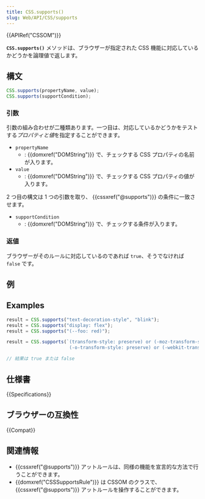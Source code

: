 ```yaml
---
title: CSS.supports()
slug: Web/API/CSS/supports
---
```

{{APIRef("CSSOM")}}

**`CSS.supports()`** メソッドは、ブラウザーが指定された CSS 機能に対応しているかどうかを論理値で返します。

## 構文

```js
CSS.supports(propertyName, value);
CSS.supports(supportCondition);
```

### 引数

引数の組み合わせが二種類あります。一つ目は、対応しているかどうかをテストする*プロパティと値*を指定することができます。

- `propertyName`
  - : {{domxref("DOMString")}} で、チェックする CSS プロパティの名前が入ります。
- `value`
  - : {{domxref("DOMString")}} で、チェックする CSS プロパティの値が入ります。

2 つ目の構文は 1 つの引数を取り、 {{cssxref("@supports")}} の条件に一致させます。

- `supportCondition`
  - : {{domxref("DOMString")}} で、チェックする条件が入ります。

### 返値

ブラウザーがそのルールに対応しているのであれば `true`、そうでなければ `false` です。

## 例

## Examples

```js
result = CSS.supports("text-decoration-style", "blink");
result = CSS.supports("display: flex");
result = CSS.supports("(--foo: red)");

result = CSS.supports(`(transform-style: preserve) or (-moz-transform-style: preserve) or
                       (-o-transform-style: preserve) or (-webkit-transform-style: preserve)`);

// 結果は true または false
```

## 仕様書

{{Specifications}}

## ブラウザーの互換性

{{Compat}}

## 関連情報

- {{cssxref("@supports")}} アットルールは、同様の機能を宣言的な方法で行うことができます。
- {{domxref("CSSSupportsRule")}} は CSSOM のクラスで、 {{cssxref("@supports")}} アットルールを操作することができます。
